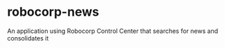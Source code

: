 # robocorp-news
An application using Robocorp Control Center that searches for news and consolidates it
